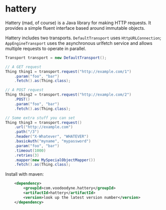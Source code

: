 # hattery

Hattery (mad, of course) is a Java library for making HTTP requests. It provides a simple fluent interface based around immutable objects.
 
Hattery includes two transports. `DefaultTransport` uses `HttpURLConnection`; `AppEngineTransport` uses the asynchronous urlfetch service and allows multiple requests to operate in parallel.
 
```java
Transport transport = new DefaultTransport();

// A GET request
Thing thing1 = transport.request("http://example.com/1")
	.param("foo", "bar")
	.fetch().as(Thing.class);

// A POST request
Thing thing2 = transport.request("http://example.com/2")
	.POST()
	.param("foo", "bar")
	.fetch().as(Thing.class);

// Some extra stuff you can set
Thing thing3 = transport.request()
	.url("http://example.com")
	.path("/3")
	.header("X-Whatever", "WHATEVER")
	.basicAuth("myname", "mypassword")
	.param("foo", "bar")
	.timeout(1000)
	.retries(3)
	.mapper(new MySpecialObjectMapper())
	.fetch().as(Thing.class);
```

Install with maven:

```xml
	<dependency>
		<groupId>com.voodoodyne.hattery</groupId>
		<artifactId>hattery</artifactId>
		<version>look up the latest version number</version>
	</dependency>
```
